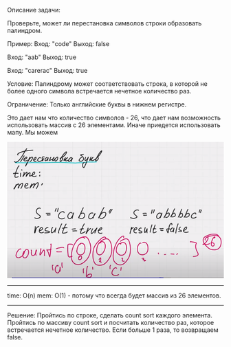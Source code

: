 Описание задачи:

Проверьте, может ли перестановка символов строки образовать палиндром.

Пример:
Вход: "code"
Выход: false

Вход: "aab"
Выход: true

Вход: "carerac"
Выход: true

Условие:
Палиндрому может соответствовать строка, в которой не более одного символа встречается нечетное количество раз.

Ограничение:
Только английские буквы в нижнем регистре. 

Это дает нам что количество символов - 26, что дает нам возможность использовать массив с 26 элементами. Иначе приедется использовать мапу. Мы можем 

![1](<1.png>)

------

time: O(n)
mem: O(1) - потому что всегда будет массив из 26 элементов.

------

Решение:
Пройтись по строке, сделать count sort каждого элемента. 
Пройтись по массиву count sort и посчитать количество раз, которое встречается нечетное количество. Если больше 1 раза, то возвращаем false.
